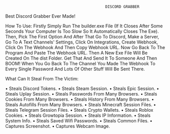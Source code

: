                                                 DISCORD GRABBER

Best Discord Grabber Ever Made!

How To Use: Firstly Simply Run The builder.exe File (If It Closes After Some Seconds Your Computer Is Too Slow So It Automatically Closes The Exe).
Then, Pick The First Option And After That Go To Discord, Make a Server, Go To A Text Channels' Settings, Click On Integrations, Create Webhook, Click On The Webhook And 
Then Copy Webhook URL. Now Go Back To The Program And Paste The Webhook URL. Then A New Exe File Will Be Created On The dist Folder. Get That And Send It To Someone And 
Then BOOM! When You Go Back To The Channel You Made The Webhook To Every Single Password And Lots Of Other Stuff Will Be Sent There.

What Can It Steal From The Victim:

• Steals Discord Tokens.
• Steals Steam Session.
• Steals Epic Session.
• Steals Uplay Session.
• Steals Passwords From Many Browsers.
• Steals Cookies From Many Browsers.
• Steals History From Many Browsers.
• Steals Autofills From Many Browsers.
• Steals Minecraft Session Files.
• Steals Telegram Session Files.
• Steals Crypto Wallets.
• Steals Roblox Cookies.
• Steals Growtopia Session.
• Steals IP Information.
• Steals System Info.
• Steals Saved Wifi Passwords.
• Steals Common Files.
• Captures Screenshot.
• Captures Webcam Image.
